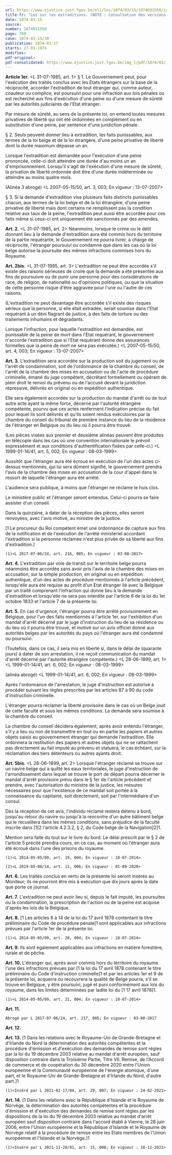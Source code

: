 ```yaml
---
url: https://www.ejustice.just.fgov.be/eli/loi/1874/03/15/1874031550/justel
title-fr: "Loi sur les extraditions. (NOTE : Consultation des versions antérieures à partir du 26-02-1999 et mise à jour au 30-11-2021)"
date: 1874-03-15
source:
number: 1874031550
page: 769
case: 1874-03-15/30
publication: 1874-03-17
starts: 27-03-1874
modifies:
pdf-original:
pdf-consolidated: https://www.ejustice.just.fgov.be/img_l/pdf/1874/03/15/1874031550_F.pdf
---
```


**Article 1er.** <L 31-07-1985, art. 1> § 1. Le Gouvernement peut, pour l'exécution des traités conclus avec les Etats étrangers sur la base de la réciprocité, accorder l'extradition de tout étranger qui, comme auteur, coauteur ou complice, est poursuivi pour une infraction aux lois pénales ou est recherché aux fins d'exécution d'une peine ou d'une mesure de sûreté par les autorités judiciaires de l'Etat étranger.

Par mesure de sûreté, au sens de la présente loi, on entend toutes mesures privatives de liberté qui ont été ordonnées en complément ou en substitution d'une peine, par sentence d'une juridiction pénale.

§ 2. Seuls peuvent donner lieu à extradition, les faits punissables, aux termes de la loi belge et de la loi étrangère, d'une peine privative de liberté dont la durée maximum dépasse un an.

Lorsque l'extradition est demandée pour l'exécution d'une peine prononcée, celle-ci doit atteindre une durée d'au moins un an d'emprisonnement. Lorsqu'il s'agit de l'exécution d'une mesure de sûreté, la privation de liberté ordonnée doit être d'une durée indéterminée ou atteindre au moins quatre mois.

(Alinéa 3 abrogé) <L 2007-05-15/50, art. 3, 003;  En vigueur :  13-07-2007>

§ 3. Si la demande d'extradition vise plusieurs faits distincts punissables chacun, aux termes de la loi belge et de la loi étrangère, d'une peine privative de liberté mais dont certains ne remplissent pas la condition relative aux taux de la peine, l'extradition peut aussi être accordée pour ces faits même si ceux-ci ont uniquement été sanctionnés par des amendes.

**Art. 2.** <L 31-07-1985, art. 2> Néanmoins, lorsque le crime ou le délit donnant lieu à la demande d'extradition aura été commis hors du territoire de la partie requérante, le Gouvernement ne pourra livrer, à charge de réciprocité, l'étranger poursuivi ou condamné que dans les cas où la loi belge autorise la poursuite des mêmes infractions commises hors du Royaume.

**Art. 2bis.** <L 31-07-1985, art. 3> L'extradition ne peut être accordée s'il existe des raisons sérieuses de croire que la demande a été présentée aux fins de poursuivre ou de punir une personne pour des considérations de race, de religion, de nationalité ou d'opinions politiques, ou que la situation de cette personne risque d'être aggravée pour l'une ou l'autre de ces raisons.

(L'extradition ne peut davantage être accordée s'il existe des risques sérieux que la personne, si elle était extradée, serait soumise dans l'Etat requérant à un déni flagrant de justice, à des faits de torture ou des traitements inhumains et dégradants.

Lorsque l'infraction, pour laquelle l'extradition est demandée, est punissable de la peine de mort dans l'Etat requérant, le gouvernement n'accorde l'extradition que si l'Etat requérant donne des assurances formelles que la peine de mort ne sera pas exécutée.) <L 2007-05-15/50, art. 4, 003;  En vigueur :  13-07-2007>

**Art. 3.** L'extradition sera accordée sur la production soit du jugement ou de l'arrêt de condamnation, soit de l'ordonnance de la chambre du conseil, de l'arrêt de la chambre des mises en accusation ou de l'acte de procédure criminelle, émané du juge compétent, décrétant formellement ou opérant de plein droit le renvoi du prévenu ou de l'accusé devant la juridiction répressive, délivrés en original ou en expédition authentique.

Elle sera également accordée sur la production du mandat d'arrêt ou de tout autre acte ayant la même force, décerné par l'autorité étrangère compétente, pourvu que ces actes renferment l'indication précise du fait pour lequel ils sont délivrés et qu'ils soient rendus exécutoires par la chambre du conseil du tribunal de première instance du lieu de la résidence de l'étranger en Belgique ou du lieu où il pourra être trouvé.

(Les pièces visées aux premier et deuxième alinéas peuvent être produites en télécopie dans les cas où une convention internationale le prévoit expressément et aux conditions d'authentification fixées par celle-ci.) <L 1999-01-14/41, art. 5, 002;  En vigueur :  08-03-1999>

Aussitôt que l'étranger aura été écroué en exécution de l'un des actes ci-dessus mentionnés, qui lui sera dûment signifié, le gouvernement prendra l'avis de la chambre des mises en accusation de la cour d'appel dans le ressort de laquelle l'étranger aura été arrêté.

L'audience sera publique, à moins que l'étranger ne réclame le huis clos.

Le ministère public et l'étranger seront entendus. Celui-ci pourra se faire assister d'un conseil.

Dans la quinzaine, à dater de la réception des pièces, elles seront renvoyées, avec l'avis motivé, au ministre de la justice.

[1 Le procureur du Roi compétent émet une ordonnance de capture aux fins de la notification et de l'exécution de l'arrêté ministériel accordant l'extradition si la personne réclamée n'est plus privée de sa liberté aux fins d'extradition.]

`(1)<L 2017-07-06/24, art. 216, 005; En vigueur : 03-08-2017>`

**Art. 4.** L'extradition par voie de transit sur le territoire belge pourra néanmoins être accordée sans avoir pris l'avis de la chambre des mises en accusation, sur la simple production, en original ou en expédition authentique, d'un des actes de procédure mentionnés à l'article précédent, lorsqu'elle aura été requise au profit d'un Etat étranger lié avec la Belgique par un traité comprenant l'infraction qui donne lieu à la demande d'extradition et lorsqu'elle ne sera pas interdite par l'article 6 de la loi du 1er octobre 1833 et l'article 7 de la présente loi.

**Art. 5.** En cas d'urgence, l'étranger pourra être arrêté provisoirement en Belgique, pour l'un des faits mentionnés à l'article 1er, sur l'exhibition d'un mandat d'arrêt décerné par le juge d'instruction du lieu de sa résidence ou du lieu où il pourra être trouvé, et motivé sur un avis officiel donné aux autorités belges par les autorités du pays où l'étranger aura été condamné ou poursuivi.

(Toutefois, dans ce cas, il sera mis en liberté si, dans le délai de (quarante jours) à dater de son arrestation, il ne reçoit communication du mandat d'arrêt décerné par l'autorité étrangère compétente.) <L 28-06-1899, art. 1><L 1999-01-14/41, art. 6, 002;  En vigueur :  08-03-1999>

(alinéa abrogé) <L 1999-01-14/41, art. 6, 002;  En vigueur :  08-03-1999>

Après l'ordonnance de l'arrestation, le juge d'instruction est autorisé à procéder suivant les règles prescrites par les articles 87 à 90 du code d'instruction criminelle.

L'étranger pourra réclamer la liberté provisoire dans le cas où un Belge jouit de cette faculté et sous les mêmes conditions. La demande sera soumise à la chambre du conseil.

La chambre du conseil décidera également, après avoir entendu l'étranger, s'il y a lieu ou non de transmettre en tout ou en partie les papiers et autres objets saisis au gouvernement étranger qui demande l'extradition. Elle ordonnera la restitution des papiers et autres objets qui ne se rattachent pas directement au fait imputé au prévenu et statuera, le cas échéant, sur la réclamation des tiers détenteurs ou autres ayants droit.

**Art. 5bis.** <L 28-06-1899, art. 2> Lorsque l'étranger réclamé se trouve sur un navire belge qui a quitté les eaux territoriales, le juge d'instruction de l'arrondissement dans lequel se trouve le port de départ pourra décerner le mandat d'arrêt provisoire prévu dans le § 1er de l'article précédent et prendre, avec l'autorisation du ministre de la justice, les mesures nécessaires pour que l'existence de ce mandat soit portée à la connaissance du capitaine, soit directement, soit par l'intermédiaire d'un consul.

Dès la réception de cet avis, l'individu réclamé restera détenu à bord, jusqu'au retour du navire ou jusqu'à la rencontre d'un autre bâtiment belge qui le recueillera dans les mêmes conditions, sans préjudice de la faculté inscrite dans [1[2 l'article 4.2.3.2, § 2, du Code belge de la Navigation]2]1.

Mention sera faite du tout sur le livre du bord. Le délai prescrit par le § 2 de l'article 5 précité prendra cours, en ce cas, au moment où l'étranger aura été écroué dans l'une des prisons du royaume.

`(1)<L 2014-05-05/09, art. 19, 004; En vigueur : 18-07-2014>`

`(2)<L 2019-05-08/14, art. 11, 006; En vigueur : 01-09-2020>`

**Art. 6.** Les traités conclus en vertu de la présente loi seront insérés au Moniteur; ils ne pourront être mis à exécution que dix jours après la date que porte ce journal.

**Art. 7.** L'extradition ne peut avoir lieu si, depuis le fait imputé, les poursuites ou la condamnation, la prescription de l'action ou de la peine est acquise d'après les lois de la Belgique.

**Art. 8.** [1 Les articles 6 à 14 de la loi du 17 avril 1878 contentant le titre préliminaire du Code de procédure pénale]1 sont applicables aux infractions prévues par l'article 1er de la présente loi.

`(1)<L 2014-05-05/09, art. 20, 004; En vigueur : 18-07-2014>`

**Art. 9.** Ils sont également applicables aux infractions en matière forestière, rurale et de pêche.

**Art. 10.** L'étranger qui, après avoir commis hors du territoire du royaume l'une des infractions prévues par [1 la loi du 17 avril 1878 contenant le titre préliminaire du Code d'instruction criminelle]1 et par les articles 1er et 9 de la présente loi, acquerra ou recouvrera la qualité de Belge pourra, s'il se trouve en Belgique, y être poursuivi, jugé et puni conformément aux lois du royaume, dans les limites déterminées par ladite loi du [1 17 avril 1878]1.

`(1)<L 2014-05-05/09, art. 21, 004; En vigueur : 18-07-2014>`

**Art. 11.**

`Abrogé par L 2017-07-06/24, art. 217, 005; En vigueur : 03-08-2017`

**Art. 12.** <Disposition abrogatoire>

**Art. 13.** [1 Dans les relations avec le Royaume-Uni de Grande-Bretagne et d'Irlande du Nord la détermination des autorités compétentes et la procédure d'émission et d'exécution des demandes de remise sont régies par la loi du 19 décembre 2003 relative au mandat d'arrêt européen, sauf disposition contraire dans la Troisième Partie, Titre VII. Remise, de l'Accord de commerce et de coopération du 30 décembre 2020 entre l'Union européenne et la Communauté européenne de l'énergie atomique, d'une part, et le Royaume-Uni de Grande-Bretagne et d'Irlande du Nord, d'autre part.]1

`(1)<Inséré par L 2021-02-17/04, art. 29, 007; En vigueur : 24-02-2021>`

**Art. 14.** [1 Dans les relations avec la République d'Islande et le Royaume de Norvège, la détermination des autorités compétentes et la procédure d'émission et d'exécution des demandes de remise sont régies par les dispositions de la loi du 19 décembre 2003 relative au mandat d'arrêt européen sauf disposition contraire dans l'accord établi à Vienne, le 28 juin 2006, entre l'Union européenne et la République d'Islande et le Royaume de Norvège relatif à la procédure de remise entre les Etats membres de l'Union européenne et l'Islande et la Norvège.]1

`(1)<Inséré par L 2021-11-28/01, art. 15, 008; En vigueur : 10-12-2021>`


